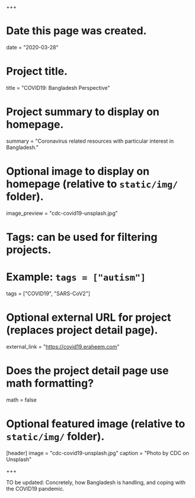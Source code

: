 
+++
# Date this page was created.
date = "2020-03-28"

# Project title.
title = "COVID19: Bangladesh Perspective"

# Project summary to display on homepage.
summary = "Coronavirus related resources with particular interest in Bangladesh."

# Optional image to display on homepage (relative to `static/img/` folder).
image_preview = "cdc-covid19-unsplash.jpg"

# Tags: can be used for filtering projects.
# Example: `tags = ["autism"]`
tags = ["COVID19", "SARS-CoV2"]

# Optional external URL for project (replaces project detail page).
external_link = "https://covid19.eraheem.com"

# Does the project detail page use math formatting?
math = false

# Optional featured image (relative to `static/img/` folder).
[header]
image = "cdc-covid19-unsplash.jpg"
caption = "Photo by CDC on Unsplash"

+++

TO be updated: Concretely, how Bangladesh is handling, and coping with the COVID19 pandemic.
